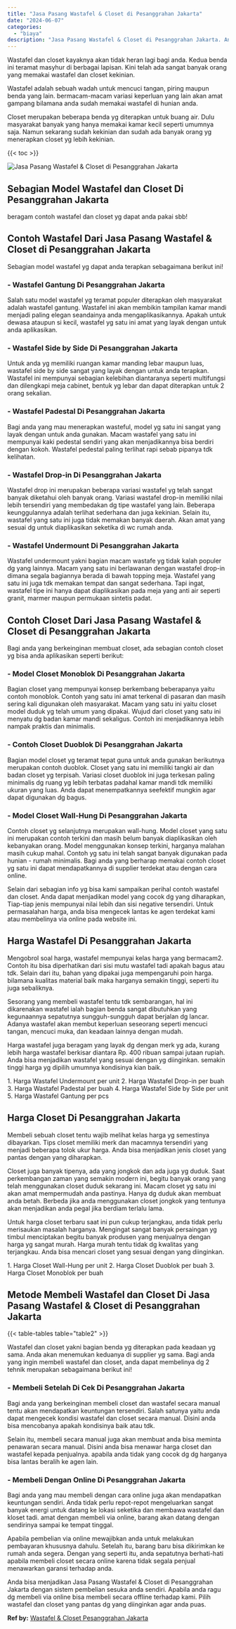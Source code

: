 ```yaml
---
title: "Jasa Pasang Wastafel & Closet di Pesanggrahan Jakarta"
date: "2024-06-07"
categories: 
  - "biaya"
description: "Jasa Pasang Wastafel & Closet di Pesanggrahan Jakarta. Anda bisa menjadikan Jasa Pasang Wastafel & Closet di Pesanggrahan Jakarta dengan sistem pembelian ses..."
---
```


Wastafel dan closet kayaknya akan tidak heran lagi bagi anda. Kedua benda ini teramat masyhur di berbagai lapisan. Kini telah ada sangat banyak orang yang memakai wastafel dan closet kekinian.

Wastafel adalah sebuah wadah untuk mencuci tangan, piring maupun benda yang lain. bermacam-macam variasi keperluan yang lain akan amat gampang bilamana anda sudah memakai wastafel di hunian anda.

Closet merupakan beberapa benda yg diterapkan untuk buang air. Dulu masyarakat banyak yang hanya memakai kamar kecil seperti umumnya saja. Namun sekarang sudah kekinian dan sudah ada banyak orang yg menerapkan closet yg lebih kekinian.

{{< toc >}}

![Jasa Pasang Wastafel & Closet di Pesanggrahan Jakarta](/images/wastafel-closet-murah65.png)

## Sebagian Model Wastafel dan Closet Di Pesanggrahan Jakarta

beragam contoh wastafel dan closet yg dapat anda pakai sbb!

## Contoh Wastafel Dari Jasa Pasang Wastafel & Closet di Pesanggrahan Jakarta

Sebagian model wastafel yg dapat anda terapkan sebagaimana berikut ini!

### \- Wastafel Gantung Di Pesanggrahan Jakarta

Salah satu model wastafel yg teramat populer diterapkan oleh masyarakat adalah wastafel gantung. Wastafel ini akan membikin tampilan kamar mandi menjadi paling elegan seandainya anda mengaplikasikannya. Apakah untuk dewasa ataupun si kecil, wastafel yg satu ini amat yang layak dengan untuk anda aplikasikan.

### \- Wastafel Side by Side Di Pesanggrahan Jakarta

Untuk anda yg memiliki ruangan kamar manding lebar maupun luas, wastafel side by side sangat yang layak dengan untuk anda terapkan. Wastafel ini mempunyai sebagian kelebihan diantaranya seperti multifungsi dan dilengkapi meja cabinet, bentuk yg lebar dan dapat diterapkan untuk 2 orang sekalian.

### \- Wastafel Padestal Di Pesanggrahan Jakarta

Bagi anda yang mau menerapkan wasteful, model yg satu ini sangat yang layak dengan untuk anda gunakan. Macam wastafel yang satu ini mempunyai kaki pedestal sendiri yang akan menjadikannya bisa berdiri dengan kokoh. Wastafel pedestal paling terlihat rapi sebab pipanya tdk kelihatan.

### \- Wastafel Drop-in Di Pesanggrahan Jakarta

Wastafel drop ini merupakan beberapa variasi wastafel yg telah sangat banyak diketahui oleh banyak orang. Variasi wastafel drop-in memiliki nilai lebih tersendiri yang membedakan dg tipe wastafel yang lain. Beberapa keunggulannya adalah terlihat sederhana dan juga kekinian. Selain itu, wastafel yang satu ini juga tidak memakan banyak daerah. Akan amat yang sesuai dg untuk diaplikasikan seketika di wc rumah anda.

### \- Wastafel Undermount Di Pesanggrahan Jakarta

Wastafel undermount yakni bagian macam wastafe yg tidak kalah populer dg yang lainnya. Macam yang satu ini berlawanan dengan wastafel drop-in dimana segala bagiannya berada di bawah topping meja. Wastafel yang satu ini juga tdk memakan tempat dan sangat sederhana. Tapi ingat, wastafel tipe ini hanya dapat diaplikasikan pada meja yang anti air seperti granit, marmer maupun permukaan sintetis padat.

## Contoh Closet Dari Jasa Pasang Wastafel & Closet di Pesanggrahan Jakarta

Bagi anda yang berkeinginan membuat closet, ada sebagian contoh closet yg bisa anda aplikasikan seperti berikut:

### \- Model Closet Monoblok Di Pesanggrahan Jakarta

Bagian closet yang mempunyai konsep berkembang beberapanya yaitu contoh monoblok. Contoh yang satu ini amat terkenal di pasaran dan masih sering kali digunakan oleh masyarakat. Macam yang satu ini yaitu closet model duduk yg telah umum yang dipakai. Wujud dari closet yang satu ini menyatu dg badan kamar mandi sekaligus. Contoh ini menjadikannya lebih nampak praktis dan minimalis.

### \- Contoh Closet Duoblok Di Pesanggrahan Jakarta

Bagian model closet yg teramat tepat guna untuk anda gunakan berikutnya merupakan contoh duoblok. Closet yang satu ini memiliki tangki air dan badan closet yg terpisah. Variasi closet duoblok ini juga terkesan paling minimalis dg ruang yg lebih terbatas padahal kamar mandi tdk memiliki ukuran yang luas. Anda dapat menempatkannya seefektif mungkin agar dapat digunakan dg bagus.

### \- Model Closet Wall-Hung Di Pesanggrahan Jakarta

Contoh closet yg selanjutnya merupakan wall-hung. Model closet yang satu ini merupakan contoh terkini dan masih belum banyak diaplikasikan oleh kebanyakan orang. Model menggunakan konsep terkini, harganya malahan masih cukup mahal. Contoh yg satu ini telah sangat banyak digunakan pada hunian - rumah minimalis. Bagi anda yang berharap memakai contoh closet yg satu ini dapat mendapatkannya di supplier terdekat atau dengan cara online.

Selain dari sebagian info yg bisa kami sampaikan perihal contoh wastafel dan closet. Anda dapat menjadikan model yang cocok dg yang diharapkan, Tiap-tiap jenis mempunyai nilai lebih dan sisi negative tersendiri. Untuk permasalahan harga, anda bisa mengecek lantas ke agen terdekat kami atau membelinya via online pada website ini.

## Harga Wastafel Di Pesanggrahan Jakarta

Mengobrol soal harga, wastafel mempunyai kelas harga yang bermacam2. Contoh itu bisa diperhatikan dari sisi mutu wastafel tadi apakah bagus atau tdk. Selain dari itu, bahan yang dipakai juga mempengaruhi poin harga. bilamana kualitas material baik maka harganya semakin tinggi, seperti itu juga sebaliknya.

Sesorang yang membeli wastafel tentu tdk sembarangan, hal ini dikarenakan wastafel ialah bagian benda sangat dibutuhkan yang kegunaannya sepatutnya sungguh-sungguh dapat berjalan dg lancar. Adanya wastafel akan membut keperluan seseorang seperti mencuci tangan, mencuci muka, dan keadaan lainnya dengan mudah.

Harga wastafel juga beragam yang layak dg dengan merk yg ada, kurang lebih harga wastafel berkisar diantara Rp. 400 ribuan sampai jutaan rupiah. Anda bisa menjadikan wastafel yang sesuai dengan yg diinginkan. semakin tinggi harga yg dipilih umumnya kondisinya kian baik.

1\. Harga Wastafel Undermount per unit 2. Harga Wastafel Drop-in per buah 3. Harga Wastafel Padestal per buah 4. Harga Wastafel Side by Side per unit 5. Harga Wastafel Gantung per pcs

## Harga Closet Di Pesanggrahan Jakarta

Membeli sebuah closet tentu wajib melihat kelas harga yg semestinya dibayarkan. Tips closet memiliki merk dan macamnya tersendiri yang menjadi beberapa tolok ukur harga. Anda bisa menjadikan jenis closet yang pantas dengan yang diharapkan.

Closet juga banyak tipenya, ada yang jongkok dan ada juga yg duduk. Saat perkembangan zaman yang semakin modern ini, begitu banyak orang yang telah menggunakan closet duduk sekarang ini. Macam closet yg satu ini akan amat mempermudah anda pastinya. Hanya dg duduk akan membuat anda betah. Berbeda jika anda menggunakan closet jongkok yang tentunya akan menjadikan anda pegal jika berdiam terlalu lama.

Untuk harga closet terbaru saat ini pun cukup terjangkau, anda tidak perlu merisaukan masalah harganya. Mengingat sangat banyak persaingan yg timbul menciptakan begitu banyak produsen yang menjualnya dengan harga yg sangat murah. Harga murah tentu tidak dg kwalitas yang terjangkau. Anda bisa mencari closet yang sesuai dengan yang diinginkan.

1\. Harga Closet Wall-Hung per unit 2. Harga Closet Duoblok per buah 3. Harga Closet Monoblok per buah

## Metode Membeli Wastafel dan Closet Di Jasa Pasang Wastafel & Closet di Pesanggrahan Jakarta

{{< table-tables table="table2" >}}

Wastafel dan closet yakni bagian benda yg diterapkan pada keadaan yg sama. Anda akan menemukan keduanya di supplier yg sama. Bagi anda yang ingin membeli wastafel dan closet, anda dapat membelinya dg 2 tehnik merupakan sebagaimana berikut ini!

### \- Membeli Setelah Di Cek Di Pesanggrahan Jakarta

Bagi anda yang berkeinginan membeli closet dan wastafel secara manual tentu akan mendapatkan keuntungan tersendiri. Salah satunya yaitu anda dapat mengecek kondisi wastafel dan closet secara manual. Disini anda bisa mencobanya apakah kondisinya baik atau tdk.

Selain itu, membeli secara manual juga akan membuat anda bisa meminta penawaran secara manual. Disini anda bisa menawar harga closet dan wastafel kepada penjualnya. apabila anda tidak yang cocok dg dg harganya bisa lantas beralih ke agen lain.

### \- Membeli Dengan Online Di Pesanggrahan Jakarta

Bagi anda yang mau membeli dengan cara online juga akan mendapatkan keuntungan sendiri. Anda tidak perlu repot-repot mengeluarkan sangat banyak energi untuk datang ke lokasi seketika dan membawa wastafel dan kloset tadi. amat dengan membeli via online, barang akan datang dengan sendirinya sampai ke tempat tinggal.

Apabila pembelian via online mewajibkan anda untuk melakukan pembayaran khususnya dahulu. Setelah itu, barang baru bisa dikirimkan ke rumah anda segera. Dengan yang seperti itu, anda sepatutnya berhati-hati apabila membeli closet secara online karena tidak segala penjual menawarkan garansi terhadap anda.

Anda bisa menjadikan Jasa Pasang Wastafel & Closet di Pesanggrahan Jakarta dengan sistem pembelian sesuka anda sendiri. Apabila anda ragu dg membeli via online bisa membeli secara offline terhadap kami. Pilih wastafel dan closet yang pantas dg yang diinginkan agar anda puas.

**Ref by:** [Wastafel & Closet Pesanggrahan Jakarta](https://id.wikipedia.org/wiki/Wastafel)
